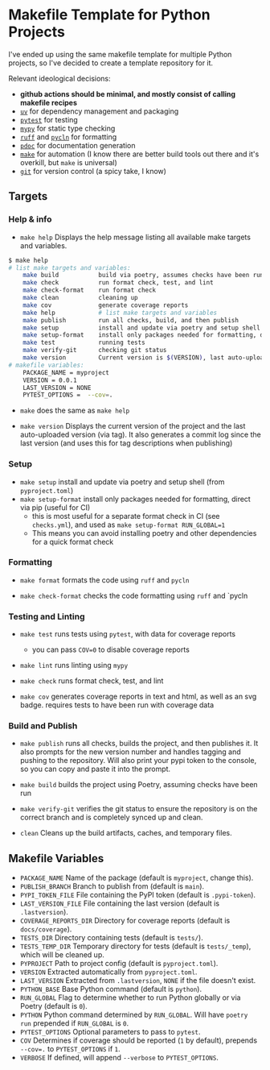 # Makefile Template for Python Projects

I've ended up using the same makefile template for multiple Python projects, so I've decided to create a template repository for it.

Relevant ideological decisions:

- **github actions should be minimal, and mostly consist of calling makefile recipes**
- [`uv`](https://docs.astral.sh/uv/) for dependency management and packaging
- [`pytest`](https://docs.pytest.org) for testing
- [`mypy`](https://github.com/python/mypy) for static type checking
- [`ruff`](https://docs.astral.sh/ruff/) and [`pycln`](https://github.com/hadialqattan/pycln) for formatting
- [`pdoc`](https://pdoc.dev) for documentation generation
- [`make`](https://en.wikipedia.org/wiki/Make_(software)) for automation (I know there are better build tools out there and it's overkill, but `make` is universal)
- [`git`](https://github.com/git) for version control (a spicy take, I know)

## Targets

### Help & info

- `make help` Displays the help message listing all available make targets and variables.
```sh
$ make help
# list make targets and variables:
	make build           build via poetry, assumes checks have been run
	make check           run format check, test, and lint
	make check-format    run format check
	make clean           cleaning up
	make cov             generate coverage reports
	make help            # list make targets and variables
	make publish         run all checks, build, and then publish
	make setup           install and update via poetry and setup shell
	make setup-format    install only packages needed for formatting, direct via pip (useful for CI)
	make test            running tests
	make verify-git      checking git status
	make version         Current version is $(VERSION), last auto-uploaded version is $(LAST_VERSION)
# makefile variables:
	PACKAGE_NAME = myproject
	VERSION = 0.0.1
	LAST_VERSION = NONE
	PYTEST_OPTIONS =  --cov=.
```

- `make` does the same as `make help`

- `make version` Displays the current version of the project and the last auto-uploaded version (via tag). It also generates a commit log since the last version (and uses this for tag descriptions when publishing)

### Setup

- `make setup` install and update via poetry and setup shell (from `pyproject.toml`)
- `make setup-format` install only packages needed for formatting, direct via pip (useful for CI)
	- this is most useful for a separate format check in CI (see `checks.yml`), and used as `make setup-format RUN_GLOBAL=1`
	- This means you can avoid installing poetry and other dependencies for a quick format check

### Formatting

- `make format` formats the code using `ruff` and `pycln`
  
- `make check-format` checks the code formatting using `ruff` and `pycln

### Testing and Linting

  
- `make test` runs tests using `pytest`, with data for coverage reports
	- you can pass `COV=0` to disable coverage reports
- `make lint` runs linting using `mypy`
  
- `make check` runs format check, test, and lint

- `make cov` generates coverage reports in text and html, as well as an svg badge. requires tests to have been run with coverage data

### Build and Publish

- `make publish` runs all checks, builds the project, and then publishes it. It also prompts for the new version number and handles tagging and pushing to the repository. Will also print your pypi token to the console, so you can copy and paste it into the prompt.
- `make build` builds the project using Poetry, assuming checks have been run
- `make verify-git` verifies the git status to ensure the repository is on the correct branch and is completely synced up and clean.

- `clean` Cleans up the build artifacts, caches, and temporary files.

## Makefile Variables

- `PACKAGE_NAME` Name of the package (default is `myproject`, change this).
- `PUBLISH_BRANCH` Branch to publish from (default is `main`).
- `PYPI_TOKEN_FILE` File containing the PyPI token (default is `.pypi-token`).
- `LAST_VERSION_FILE` File containing the last version (default is `.lastversion`).
- `COVERAGE_REPORTS_DIR` Directory for coverage reports (default is `docs/coverage`).
- `TESTS_DIR` Directory containing tests (default is `tests/`).
- `TESTS_TEMP_DIR` Temporary directory for tests (default is `tests/_temp`), which will be cleaned up.
- `PYPROJECT` Path to project config (default is `pyproject.toml`).
- `VERSION` Extracted automatically from `pyproject.toml`.
- `LAST_VERSION` Extracted from `.lastversion`, `NONE` if the file doesn't exist.
- `PYTHON_BASE` Base Python command (default is `python`). 
- `RUN_GLOBAL` Flag to determine whether to run Python globally or via Poetry (default is `0`).
- `PYTHON` Python command determined by `RUN_GLOBAL`. Will have `poetry run` prepended if `RUN_GLOBAL` is `0`.
- `PYTEST_OPTIONS` Optional parameters to pass to `pytest`.
- `COV` Determines if coverage should be reported (`1` by default), prepends `--cov=.` to `PYTEST_OPTIONS` if `1`.
- `VERBOSE` If defined, will append `--verbose` to `PYTEST_OPTIONS`.
